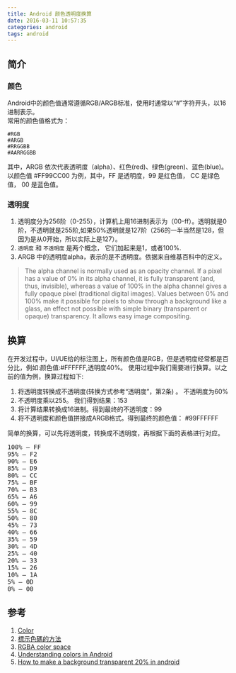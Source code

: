 ```yaml
---
title: Android 颜色透明度换算
date: 2016-03-11 10:57:35
categories: android
tags: android
---
```


## 简介
### 颜色
Android中的颜色值通常遵循RGB/ARGB标准，使用时通常以“#”字符开头，以16进制表示。      
常用的颜色值格式为：
```
#RGB
#ARGB
#RRGGBB
#AARRGGBB
```
其中，ARGB 依次代表透明度（alpha）、红色(red)、绿色(green)、蓝色(blue)。
以颜色值 #FF99CC00 为例，其中，FF 是透明度，99 是红色值， CC 是绿色值， 00  是蓝色值。


### 透明度
1. 透明度分为256阶（0-255），计算机上用16进制表示为（00-ff）。透明就是0阶，不透明就是255阶,如果50%透明就是127阶（256的一半当然是128，但因为是从0开始，所以实际上是127）。
1. `透明度` 和 `不透明度` 是两个概念， 它们加起来是1，或者100%.
1. ARGB 中的透明度alpha，表示的是不透明度。依据来自维基百科中的定义。
> The alpha channel is normally used as an opacity channel. If a pixel has a value of 0% in its alpha channel, it is fully transparent (and, thus, invisible), whereas a value of 100% in the alpha channel gives a fully opaque pixel (traditional digital images). Values between 0% and 100% make it possible for pixels to show through a background like a glass, an effect not possible with simple binary (transparent or opaque) transparency. It allows easy image compositing.

## 换算
在开发过程中，UI/UE给的标注图上，所有颜色值是RGB，但是透明度经常都是百分比，例如:颜色值:#FFFFFF,透明度40%。
使用过程中我们需要进行换算。以之前的值为例，换算过程如下:
1. 将透明度转换成不透明度(转换方式参考“透明度”，第2条) 。 不透明度为60%
1. 不透明度乘以255。 我们得到结果：153
1. 将计算结果转换成16进制。得到最终的不透明度：99
1. 将不透明度和颜色值拼接成ARGB格式。得到最终的颜色值： #99FFFFFF

简单的换算，可以先将透明度，转换成不透明度，再根据下面的表格进行对应。
<pre>
100% — FF
95% — F2
90% — E6
85% — D9
80% — CC
75% — BF
70% — B3
65% — A6
60% — 99
55% — 8C
50% — 80
45% — 73
40% — 66
35% — 59
30% — 4D
25% — 40
20% — 33
15% — 26
10% — 1A
5% — 0D
0% — 00
</pre>

## 参考
1. [Color](http://developer.android.com/intl/ko/guide/topics/resources/more-resources.html#Color)
1. [標示色碼的方法](http://akanelee.logdown.com/posts/190198-color)
1. [RGBA color space](https://en.wikipedia.org/wiki/RGBA_color_space#ARGB_.28word-order.29)
1. [Understanding colors in Android ](http://stackoverflow.com/questions/5445085/understanding-colors-in-android-6-characters)
1. [How to make a background transparent 20% in android](http://stackoverflow.com/questions/11285961/how-to-make-a-background-transparent-20-in-android)
